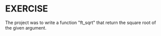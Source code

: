 # EXERCISE

The project was to write a function "ft_sqrt" that return the square root of the given argument.